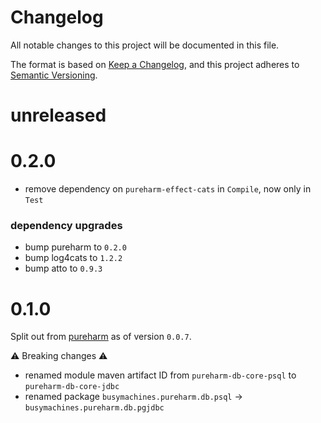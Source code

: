 # Changelog

All notable changes to this project will be documented in this file.

The format is based on [Keep a Changelog](https://keepachangelog.com/en/1.0.0/),
and this project adheres to [Semantic Versioning](https://semver.org/spec/v2.0.0.html).

# unreleased

# 0.2.0

- remove dependency on `pureharm-effect-cats` in `Compile`, now only in `Test`

### dependency upgrades

- bump pureharm to `0.2.0`
- bump log4cats to `1.2.2`
- bump atto to `0.9.3`

# 0.1.0

Split out from [pureharm](https://github.com/busymachines/pureharm) as of version `0.0.7`.

:warning: Breaking changes :warning:

- renamed module maven artifact ID from `pureharm-db-core-psql` to `pureharm-db-core-jdbc`
- renamed package `busymachines.pureharm.db.psql` -> `busymachines.pureharm.db.pgjdbc`

